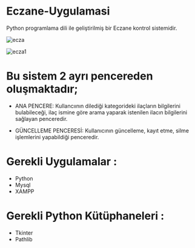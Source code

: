 # Eczane-Uygulamasi
Python programlama dili ile geliştirilmiş bir Eczane kontrol sistemidir.

![ecza](https://github.com/yemresener/Araba-Kiralama-Uygulamasi/assets/169056684/21c9ee19-3474-47b0-8a9b-905aae15b5f6)


![ecza1](https://github.com/yemresener/Araba-Kiralama-Uygulamasi/assets/169056684/bc6a3ff6-71d7-46e5-acb5-a15122528f56)


# Bu sistem 2 ayrı pencereden oluşmaktadır;


* ANA PENCERE: Kullancıının dilediği kategorideki ilaçların bilgilerini bulabileceği, ilaç ismine göre arama yaparak istenilen ilacın bilgilerini sağlayan penceredir.

  
* GÜNCELLEME PENCERESİ: Kullanıcının güncelleme, kayıt etme, silme işlemlerini yapabildiği penceredir.


# Gerekli Uygulamalar :
* Python
* Mysql
* XAMPP

# Gerekli Python Kütüphaneleri :

* Tkinter
* Pathlib
